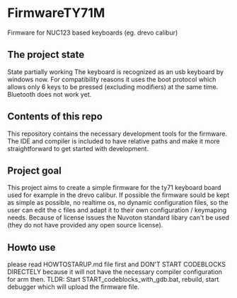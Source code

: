 # FirmwareTY71M
Firmware for NUC123 based keyboards (eg. drevo calibur)

## The project state
State partially working
The keyboard is recognized as an usb keyboard by windows now. For compatibility reasons it uses the boot protocol which allows only 6 keys to be pressed (excluding modifiers) at the same time.
Bluetooth does not work yet.

## Contents of this repo
This repository contains the necessary development tools for the firmware. The IDE and compiler is included to have relative paths and make it more straightforward to get started with development.

## Project goal
This project aims to create a simple firmware for the ty71 keyboard board used for example in the drevo calibur.
If possible the firmware sould be kept as simple as possible, no realtime os, no dynamic configuration files, so the user can edit the c files and adapt it to their own configuration / keymaping needs.
Because of license issues the Nuvoton standard libary can't be used (they do not have provided any open source license).

## Howto use
please read HOWTOSTARUP.md file first and DON'T START CODEBLOCKS DIRECTELY because it will not have the necessary compiler configuration for arm then.
TLDR: Start START_codeblocks_with_gdb.bat, rebuild, start debugger which will upload the firmware file.